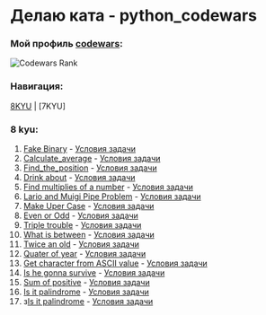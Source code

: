 # Делаю ката - python_codewars
### Мой профиль [codewars](https://www.codewars.com/users/evgenyelagin):

![Codewars Rank](https://www.codewars.com/users/evgenyelagin/badges/large)

### Навигация:

[8KYU](https://github.com/evgenyelagin/python_codewars#8-kyu) | [7KYU]
### 8 kyu:
1. [Fake Binary](https://github.com/evgenyelagin/python_codewars/blob/main/8KYU/fake_binary.py) - [Условия задачи](https://www.codewars.com/kata/57eae65a4321032ce000002d)
2. [Calculate_average](https://github.com/evgenyelagin/python_codewars/blob/main/8KYU/calculate_average.py) - [Условия задачи](https://www.codewars.com/kata/57a2013acf1fa5bfc4000921)
3. [Find_the_position](https://github.com/evgenyelagin/python_codewars/blob/main/8KYU/find_the_position.py) - [Условия задачи](https://www.codewars.com/kata/5808e2006b65bff35500008f)
4. [Drink about](https://github.com/evgenyelagin/python_codewars/blob/main/8KYU/drink_about.py) - [Условия задачи](https://www.codewars.com/kata/56170e844da7c6f647000063)
5. [Find multiplies of a number](https://github.com/evgenyelagin/python_codewars/blob/main/8KYU/find_multiples_of_a_number.py) - [Условия задачи](https://www.codewars.com/kata/58ca658cc0d6401f2700045f)
6. [Lario and Muigi Pipe Problem](https://github.com/evgenyelagin/python_codewars/blob/main/8KYU/lario_and_muigi_pipe_problem.py) - [Условия задачи](https://www.codewars.com/kata/56b29582461215098d00000f)
7. [Make Uper Case](https://github.com/evgenyelagin/python_codewars/blob/main/8KYU/make_upper_case.py) - [Условия задачи](https://www.codewars.com/kata/57a0556c7cb1f31ab3000ad7)
8. [Even or Odd](https://github.com/evgenyelagin/python_codewars/blob/main/8KYU/even_or_odd.py) - [Условия задачи](https://www.codewars.com/kata/53da3dbb4a5168369a0000fe)
9. [Triple trouble](https://github.com/evgenyelagin/python_codewars/blob/main/8KYU/triple_trouble.py) - [Условия задачи](https://www.codewars.com/kata/5704aea738428f4d30000914)
10. [What is between](https://github.com/evgenyelagin/python_codewars/blob/main/8KYU/what_is_between.py) - [Условия задачи](https://www.codewars.com/kata/55ecd718f46fba02e5000029)
11. [Twice an old](https://github.com/evgenyelagin/python_codewars/blob/main/8KYU/twice_an_old.py) - [Условия задачи](https://www.codewars.com/kata/5b853229cfde412a470000d0)
12. [Quater of year](https://github.com/evgenyelagin/python_codewars/blob/main/8KYU/quater_of_the_year.py) - [Условия задачи](https://www.codewars.com/kata/5ce9c1000bab0b001134f5af)
13. [Get character from ASCII value](https://github.com/evgenyelagin/python_codewars/blob/main/8KYU/get_character_from_ASCII_value.py) - [Условия задачи](https://www.codewars.com/kata/55ad04714f0b468e8200001c)
14. [Is he gonna survive](https://github.com/evgenyelagin/python_codewars/blob/main/8KYU/is_he_gonna_survive.py) - [Условия задачи](https://www.codewars.com/kata/59ca8246d751df55cc00014c)
15. [Sum of positive](https://github.com/evgenyelagin/python_codewars/blob/main/8KYU/sum_of_positive.py) - [Условия задачи](https://www.codewars.com/kata/5715eaedb436cf5606000381)
16. [Is it palindrome](https://github.com/evgenyelagin/python_codewars/blob/main/8KYU/is_it_palindrome.py) - [Условия задачи](https://www.codewars.com/kata/57a1fd2ce298a731b20006a4)
17. з[Is it palindrome](https://github.com/evgenyelagin/python_codewars/blob/main/8KYU/is_it_palindrome.py) - [Условия задачи](https://www.codewars.com/kata/57a1fd2ce298a731b20006a4)


